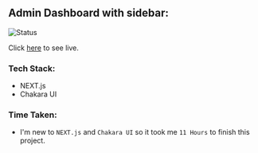 ## Admin Dashboard with sidebar:
![Status](https://img.shields.io/badge/Status-Live-green)

Click [here](https://next-admin-dashboard-jade.vercel.app/) to see live.

### Tech Stack:
- NEXT.js
- Chakara UI

### Time Taken:
- I'm new to `NEXT.js` and `Chakara UI` so it took me `11 Hours` to finish this project.